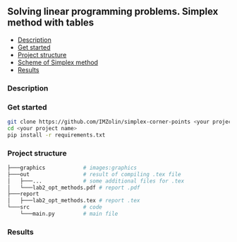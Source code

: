 ## Solving linear programming problems. Simplex method with tables
* [Description](#description)
* [Get started](#get-started)
* [Project structure](#project-structure)
* [Scheme of Simplex method](#scheme-of-simplex-method)
* [Results](#results)


### Description

### Get started
```bash
git clone https://github.com/IMZolin/simplex-corner-points <your project name>
cd <your project name>
pip install -r requirements.txt
```

### Project structure
```bash
├───graphics            # images:graphics
├───out                 # result of compiling .tex file
│   ├───...             # some additional files for .tex
│   └───lab2_opt_methods.pdf # report .pdf
├───report
│   ├───lab2_opt_methods.tex # report .tex
└───src                 # code
    └───main.py         # main file
```

### Results

